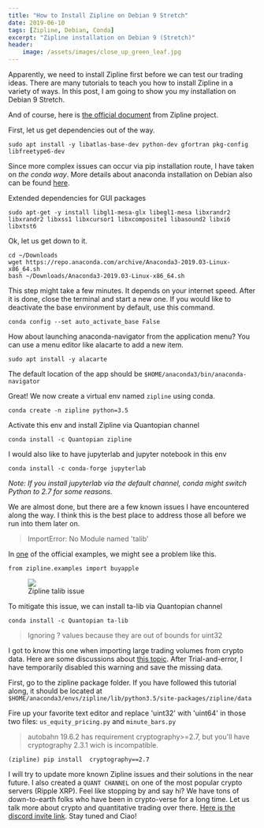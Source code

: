 ```yaml
---
title: "How to Install Zipline on Debian 9 Stretch"
date: 2019-06-10
tags: [Zipline, Debian, Conda]
excerpt: "Zipline installation on Debian 9 (Stretch)"
header:
    image: /assets/images/close_up_green_leaf.jpg
---
```


Apparently, we need to install Zipline first before we can test our trading ideas. There are many tutorials to teach you how to install Zipline in a variety of ways. In this post, I am going to show you my installation on Debian 9 Stretch.

And of course, here is [the official document](http://www.zipline.io/install.html) from Zipline project.

First, let us get dependencies out of the way.
```
sudo apt install -y libatlas-base-dev python-dev gfortran pkg-config libfreetype6-dev
```

Since more complex issues can occur via pip installation route, I have taken on *the conda way*. More details about anaconda installation on Debian also can be found [here](https://docs.anaconda.com/anaconda/install/linux/).

Extended dependencies for GUI packages
```
sudo apt-get -y install libgl1-mesa-glx libegl1-mesa libxrandr2 libxrandr2 libxss1 libxcursor1 libxcomposite1 libasound2 libxi6 libxtst6
```
Ok, let us get down to it.
```
cd ~/Downloads
wget https://repo.anaconda.com/archive/Anaconda3-2019.03-Linux-x86_64.sh
bash ~/Downloads/Anaconda3-2019.03-Linux-x86_64.sh
```
This step might take a few minutes. It depends on your internet speed. After it is done, close the terminal and start a new one. If you would like to deactivate the base environment by default, use this command.
```
conda config --set auto_activate_base False
```
How about launching anaconda-navigator from the application menu? You can use a menu editor like alacarte to add a new item.
```
sudo apt install -y alacarte
```
The default location of the app should be ```$HOME/anaconda3/bin/anaconda-navigator```

Great! We now create a virtual env named ```zipline``` using conda.
```
conda create -n zipline python=3.5
```
Activate this env and install Zipline via Quantopian channel
```
conda install -c Quantopian zipline
```
I would also like to have jupyterlab and jupyter notebook in this env
```
conda install -c conda-forge jupyterlab
```
*Note: If you install jupyterlab via the default channel, conda might switch Python to 2.7 for some reasons.*

We are almost done, but there are a few known issues I have encountered along the way. I think this is the best place to address those all before we run into them later on.

> ImportError: No Module named 'talib'

In [one](http://www.zipline.io/beginner-tutorial.html#my-first-algorithm) of the official examples, we might see a problem like this.
```
from zipline.examples import buyapple
```

<figure>
    <a href="{{ site.url }}{{ site.baseurl }}/assets/images/zipline_talib_issue.png">
        <img src="{{ site.url }}{{ site.baseurl }}/assets/images/zipline_talib_issue.png">
    </a>
    <figcaption>Zipline talib issue</figcaption>
</figure>

To mitigate this issue, we can install ta-lib via Quantopian channel
```
conda install -c Quantopian ta-lib
```

> Ignoring ? values because they are out of bounds for uint32

I got to know this one when importing large trading volumes from crypto data. Here are some discussions about [this topic](https://github.com/quantopian/zipline/issues/1572). After Trial-and-error, I have temporarily disabled this warning and save the missing data.

First, go to the zipline package folder. If you have followed this tutorial along, it should be located at ```$HOME/anaconda3/envs/zipline/lib/python3.5/site-packages/zipline/data```

Fire up your favorite text editor and replace 'uint32' with 'uint64' in those two files: ```us_equity_pricing.py``` and ```minute_bars.py```

> autobahn 19.6.2 has requirement cryptography>=2.7, but you'll have cryptography 2.3.1 wich is incompatible.

```
(zipline) pip install  cryptography==2.7
```

I will try to update more known Zipline issues and their solutions in the near future. I also created a ```QUANT CHANNEL``` on one of the most popular crypto servers (Ripple XRP). Feel like stopping by and say hi? We have tons of down-to-earth folks who have been in crypto-verse for a long time. Let us talk more about crypto and quantitative trading over there. [Here is the discord invite link](https://discord.gg/jchMcc2). Stay tuned and Ciao!